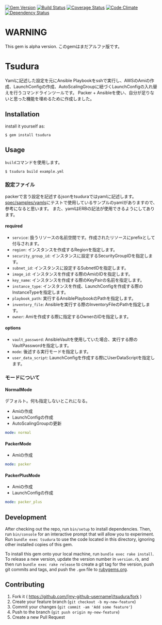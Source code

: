 [![Gem Version](https://badge.fury.io/rb/tsudura.svg)](http://badge.fury.io/rb/tsudura) [![Build Status](https://travis-ci.org/onigra/tsudura.svg)](https://travis-ci.org/onigra/tsudura) [![Coverage Status](https://coveralls.io/repos/onigra/tsudura/badge.svg?branch=master)](https://coveralls.io/r/onigra/tsudura?branch=master) [![Code Climate](https://codeclimate.com/github/onigra/tsudura/badges/gpa.svg)](https://codeclimate.com/github/onigra/tsudura) [![Dependency Status](https://gemnasium.com/onigra/tsudura.svg)](https://gemnasium.com/onigra/tsudura)

# WARNING

This gem is alpha version.
このgemはまだアルファ版です。

# Tsudura

Yamlに記述した設定を元にAnsible Playbookをsshで実行し、AWSのAmiの作成、LaunchConfigの作成、AutoScalingGroupに紐づくLaunchConfigの入れ替えを行うコマンドラインツールです。
Packer + Ansibleを使い、自分が足りないと思った機能を埋めるために作成しました。

## Installation

install it yourself as:

    $ gem install tsudura

## Usage

`build`コマンドを使用します。

```sh
$ tsudura build example.yml
```

### 設定ファイル

packerで言う設定を記述するjsonをtsuduraではyamlに記述します。
[spec/samples/yamls](https://github.com/onigra/tsudura/tree/master/spec/samples/yamls)にテストで使用しているサンプルのyamlがありますので、参考になると思います。
また、yamlはERBの記法が使用できるようにしてあります。

#### required

- `service`: 扱うリソースの名前空間です。作成されたリソースにprefixとして付与されます。
- `region`: インスタンスを作成するRegionを指定します。
- `security_group_id`: インスタンスに設定するSecurityGroupIDを指定します。
- `subnet_id`: インスタンスに設定するSubnetIDを指定します。
- `image_id`: インスタンスを作成する際のAmiのIDを指定します。
- `key_name`: インスタンスを作成する際のKeyPairの名前を指定します。
- `instance_type`: インスタンスを作成、LaunchConfigを作成する際のInstanceTypeを指定します。
- `playbook_path`: 実行するAnsiblePlaybookのPathを指定します。
- `inventory_file`: Ansibleを実行する際のInventoryFileのPathを指定します。
- `owner`: Amiを作成する際に指定するOwnerのIDを指定します。

#### options

- `vault_password`: AnsibleVaultを使用していた場合、実行する際のVaultPasswordを指定します。
- `mode`: 後述する実行モードを指定します。
- `user_data_script`: LaunchConfigを作成する際にUserDataScriptを指定します。

### モードについて

#### NormalMode

デフォルト。何も指定しないとこれになる。

- Amiの作成
- LaunchConfigの作成
- AutoScalingGroupの更新

```yaml
mode: normal
```

#### PackerMode

- Amiの作成

```yaml
mode: packer
```

#### PackerPlusMode

- Amiの作成
- LaunchConfigの作成

```yaml
mode: packer_plus
```

## Development

After checking out the repo, run `bin/setup` to install dependencies. Then, run `bin/console` for an interactive prompt that will allow you to experiment. Run `bundle exec tsudura` to use the code located in this directory, ignoring other installed copies of this gem.

To install this gem onto your local machine, run `bundle exec rake install`. To release a new version, update the version number in `version.rb`, and then run `bundle exec rake release` to create a git tag for the version, push git commits and tags, and push the `.gem` file to [rubygems.org](https://rubygems.org).

## Contributing

1. Fork it ( https://github.com/[my-github-username]/tsudura/fork )
2. Create your feature branch (`git checkout -b my-new-feature`)
3. Commit your changes (`git commit -am 'Add some feature'`)
4. Push to the branch (`git push origin my-new-feature`)
5. Create a new Pull Request
